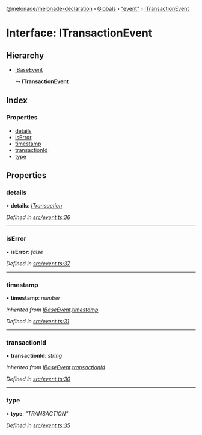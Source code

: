 [@melonade/melonade-declaration](../README.md) › [Globals](../globals.md) › ["event"](../modules/_event_.md) › [ITransactionEvent](_event_.itransactionevent.md)

# Interface: ITransactionEvent

## Hierarchy

* [IBaseEvent](_event_.ibaseevent.md)

  ↳ **ITransactionEvent**

## Index

### Properties

* [details](_event_.itransactionevent.md#details)
* [isError](_event_.itransactionevent.md#iserror)
* [timestamp](_event_.itransactionevent.md#timestamp)
* [transactionId](_event_.itransactionevent.md#transactionid)
* [type](_event_.itransactionevent.md#type)

## Properties

###  details

• **details**: *[ITransaction](_transaction_.itransaction.md)*

*Defined in [src/event.ts:36](https://github.com/devit-tel/melonade-declaration/blob/f57d96e/src/event.ts#L36)*

___

###  isError

• **isError**: *false*

*Defined in [src/event.ts:37](https://github.com/devit-tel/melonade-declaration/blob/f57d96e/src/event.ts#L37)*

___

###  timestamp

• **timestamp**: *number*

*Inherited from [IBaseEvent](_event_.ibaseevent.md).[timestamp](_event_.ibaseevent.md#timestamp)*

*Defined in [src/event.ts:31](https://github.com/devit-tel/melonade-declaration/blob/f57d96e/src/event.ts#L31)*

___

###  transactionId

• **transactionId**: *string*

*Inherited from [IBaseEvent](_event_.ibaseevent.md).[transactionId](_event_.ibaseevent.md#transactionid)*

*Defined in [src/event.ts:30](https://github.com/devit-tel/melonade-declaration/blob/f57d96e/src/event.ts#L30)*

___

###  type

• **type**: *"TRANSACTION"*

*Defined in [src/event.ts:35](https://github.com/devit-tel/melonade-declaration/blob/f57d96e/src/event.ts#L35)*
